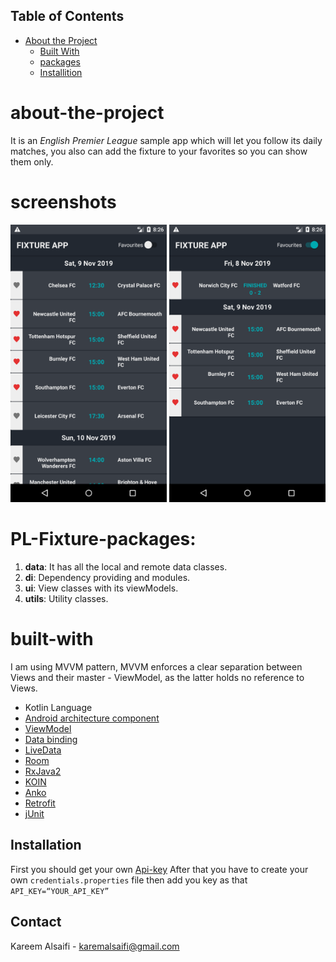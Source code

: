 

## Table of Contents

* [About the Project](#about-the-project)
  * [Built With](#built-with)
  * [packages](#PL_Fixture_packages)
  * [Installition](#installation)

# about-the-project
It is an *English Premier League* sample app which will let you follow its daily matches, you also can add the fixture to your favorites so you can show them only.

# screenshots
<p align="center">
  <img src="https://github.com/siifii/PLFixture/blob/master/readme_screenshot/Screenshot_1573324014.png" width="250">
  <img src="https://github.com/siifii/PLFixture/blob/master/readme_screenshot/Screenshot_1573324018.png" width="250">
</p>

# PL-Fixture-packages:
1. **data**: It has all the local and remote data classes.
2. **di**: Dependency providing and modules.
3. **ui**: View classes with its viewModels.
4. **utils**: Utility classes.

# built-with
I am using MVVM  pattern, MVVM enforces a clear separation between Views and their master - ViewModel, as the latter holds no reference to Views. 
* Kotlin Language
* [Android architecture component](https://developer.android.com/jetpack/docs/guide)
* [ViewModel](https://developer.android.com/topic/libraries/architecture/viewmodel)
* [Data binding](https://developer.android.com/topic/libraries/data-binding/)
* [LiveData](https://developer.android.com/topic/libraries/architecture/livedata)
* [Room](https://developer.android.com/topic/libraries/architecture/room)
* [RxJava2](https://github.com/ReactiveX/RxJava)
* [KOIN](https://insert-koin.io/)
* [Anko](https://github.com/Kotlin/anko)
* [Retrofit](https://square.github.io/retrofit/)
* [jUnit](https://developer.android.com/training/testing/unit-testing/local-unit-tests)


## Installation
First you should get your own [Api-key](https://www.football-data.org/client/register)
After that you have to create your own ```credentials.properties```  file then add you key as that  ```API_KEY=“YOUR_API_KEY” ```

## Contact

Kareem Alsaifi - karemalsaifi@gmail.com

